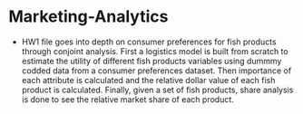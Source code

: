 # Marketing-Analytics

- HW1 file goes into depth on consumer preferences for fish products through conjoint analysis. First a logistics model is built from scratch to estimate the utility of different fish products variables using dummmy codded data from a consumer preferences dataset. Then importance of each attribute is calculated and the relative dollar value of each fish product is calculated. Finally, given a set of fish products, share analysis is done to see the relative market share of each product. 
